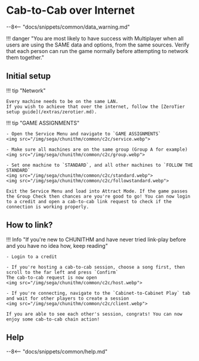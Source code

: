 # Cab-to-Cab over Internet

--8<-- "docs/snippets/common/data_warning.md"

!!! danger "You are most likely to have success with Multiplayer when all users are using the SAME data and options, from the same sources. Verify that each person can run the game normally before attempting to network them together."

## Initial setup

!!! tip "Network"

    Every machine needs to be on the same LAN.  
    If you wish to achieve that over the internet, follow the [ZeroTier setup guide](/extras/zerotier.md).

!!! tip "GAME ASSIGNMENTS"

    - Open the Service Menu and navigate to `GAME ASSIGNMENTS`
    <img src="/img/sega/chunithm/common/c2c/service.webp">

    - Make sure all machines are on the same group (Group A for example)
    <img src="/img/sega/chunithm/common/c2c/group.webp">

    - Set one machine to `STANDARD`, and all other machines to `FOLLOW THE STANDARD`
    <img src="/img/sega/chunithm/common/c2c/standard.webp">
    <img src="/img/sega/chunithm/common/c2c/followstandard.webp">

    Exit the Service Menu and load into Attract Mode. If the game passes the Group Check then chances are you're good to go! You can now login to a credit and open a cab-to-cab link request to check if the connection is working properly.

## How to link?

!!! Info "If you're new to CHUNITHM and have never tried link-play before and you have no idea how, keep reading"

    - Login to a credit

    - If you're hosting a cab-to-cab session, choose a song first, then scroll to the far left and press `Confirm`  
    The cab-to-cab request is now open
    <img src="/img/sega/chunithm/common/c2c/host.webp">

    - If you're connecting, navigate to the `Cabinet-to-Cabinet Play` tab and wait for other players to create a session
    <img src="/img/sega/chunithm/common/c2c/client.webp">

    If you are able to see each other's session, congrats! You can now enjoy some cab-to-cab chain action!

## Help

--8<-- "docs/snippets/common/help.md"